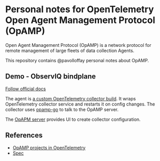 # Personal notes for OpenTelemetry Open Agent Management Protocol (OpAMP) 

Open Agent Management Protocol (OpAMP) is a network protocol for remote management of large fleets of data collection Agents.

This repository contains @pavolloffay personal notes about OpAMP.

## Demo - ObservIQ bindplane

[Follow official docs](https://docs.bindplane.observiq.com/docs/getting-started)

The agent is [a custom OpenTelemetry collector build](https://github.com/observIQ/observiq-otel-collector).
It wraps OpenTelemetry collector service and restarts it on config changes.
The collector uses [opamp-go](https://github.com/open-telemetry/opamp-go) to talk to the OpAMP server.

The [OpAPM server](https://github.com/observIQ/bindplane-op) provides UI to create collector configuration.

## References

* [OpAMP projects in OpenTelemetry](https://github.com/open-telemetry?q=opamp&type=all&language=&sort=)
* [Spec](https://github.com/open-telemetry/opamp-spec/blob/main/specification.md)
